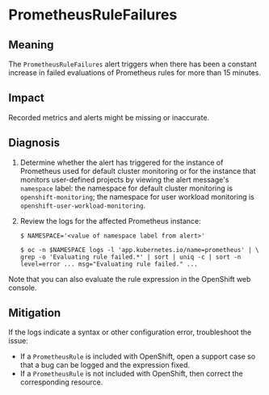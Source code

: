# PrometheusRuleFailures

## Meaning

The `PrometheusRuleFailures` alert triggers when there has been
a constant increase in failed evaluations of Prometheus rules for more
than 15 minutes.

## Impact

Recorded metrics and alerts might be missing or inaccurate.

## Diagnosis

1. Determine whether the alert has triggered for the instance of Prometheus used
for default cluster monitoring or for the instance that monitors user-defined
projects by viewing the alert message's `namespace` label: the namespace for
default cluster monitoring is `openshift-monitoring`; the namespace for user
workload monitoring is `openshift-user-workload-monitoring`.

1. Review the logs for the affected Prometheus instance:

    ```console
    $ NAMESPACE='<value of namespace label from alert>'

    $ oc -n $NAMESPACE logs -l 'app.kubernetes.io/name=prometheus' | \
    grep -o 'Evaluating rule failed.*' | sort | uniq -c | sort -n
    level=error ... msg="Evaluating rule failed." ...
    ```

Note that you can also evaluate the rule expression in the OpenShift web
console.

## Mitigation

If the logs indicate a syntax or other configuration error, troubleshoot the
issue:

- If a `PrometheusRule` is included with OpenShift, open a support case so that
a bug can be logged and the expression fixed.
- If a `PrometheusRule` is not included with OpenShift, then correct the
corresponding resource.
